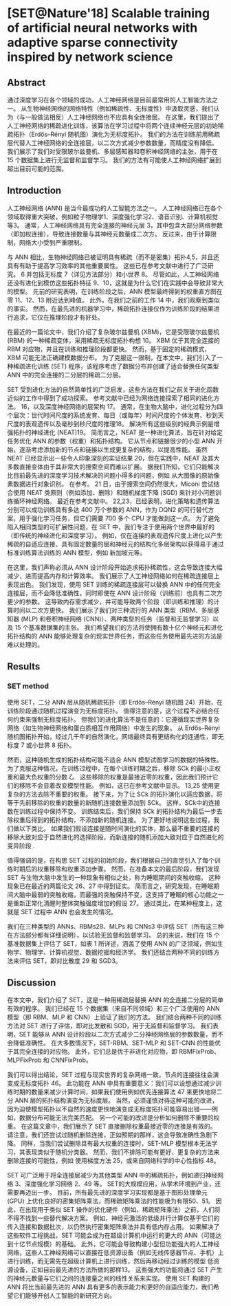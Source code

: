 # [SET@Nature'18] Scalable training of artificial neural networks with adaptive sparse connectivity inspired by network science

## Abstract

通过深度学习在各个领域的成功，人工神经网络是目前最常用的人工智能方法之一。 从生物神经网络的网络特性（例如稀疏性、无标度性）中汲取灵感，我们认为（与一般做法相反）人工神经网络也不应具有全连接层。 在这里，我们提出了人工神经网络的稀疏进化训练，该算法在学习过程中将两个连续神经元层的初始稀疏拓扑（Erdős–Rényi 随机图）演化为无标度拓扑。 我们的方法在训练前用稀疏层代替人工神经网络的全连接层，以二次方式减少参数数量，而精度没有降低。 我们展示了我们对受限玻尔兹曼机、多层感知器和卷积神经网络的主张，用于在 15 个数据集上进行无监督和监督学习。 我们的方法有可能使人工神经网络扩展到超出目前可能的范围。



## Introduction

人工神经网络 (ANN) 是当今最成功的人工智能方法之一。 人工神经网络已在各个领域取得重大突破，例如粒子物理学1、深度强化学习2、语音识别、计算机视觉等3。 通常，人工神经网络具有完全连接的神经元层 3，其中包含大部分网络参数（即加权连接），导致连接数量与其神经元数量成二次方。 反过来，由于计算限制，网络大小受到严重限制。

与 ANN 相比，生物神经网络已被证明具有稀疏（而不是密集）拓扑4,5，并且还具有有助于提高学习效率的其他重要属性。 这些已在参考文献中进行了广泛研究。 6 并包括无标度 7（详见方法部分）和小世界 8。 尽管如此，人工神经网络还没有进化到模仿这些拓扑特征 9、10，这就是为什么它们在实践中会导致非常大的模型。 先前的研究表明，在训练阶段之后，ANN 模型最终得到的权重直方图在零 11、12、13 附近达到峰值。 此外，在我们之前的工作 14 中，我们观察到类似的事实。 然而，在最先进的机器学习中，稀疏拓扑连接仅作为训练阶段的结果进行追求，它仅在推理阶段才有好处。

在最近的一篇论文中，我们介绍了复杂玻尔兹曼机 (XBM)，它是受限玻尔兹曼机 (RBM) 的一种稀疏变体，采用稀疏无标度拓扑构想 10。 XBM 优于其完全连接的 RBM 对应物，并且在训练和推理阶段都更快。 然而，基于固定的稀疏模式，XBM 可能无法正确建模数据分布。 为了克服这一限制，在本文中，我们引入了一种稀疏进化训练 (SET) 程序，该程序考虑了数据分布并创建了适合替换任何类型 ANN 中的完全连接的二分层的稀疏二分层。

SET 受到进化方法的自然简单性的广泛启发，这些方法在我们之前关于进化函数近似的工作中得到了成功探索。 参考文献中已经为网络连接探索了相同的进化方法。 16，以及深度神经网络的层架构 17。 通常，在生物大脑中，进化过程分为四个层次：世代时间尺度的系统发育、每日（或每年）时间尺度的个体发育、秒到天尺度的表观遗传以及毫秒到秒尺度的推理18。 解决所有这些级别的经典示例是增强拓扑的神经进化 (NEAT)19。 简而言之，NEAT 是一种进化算法，旨在针对给定任务优化 ANN 的参数（权重）和拓扑结构。 它从节点和链接很少的小型 ANN 开始，逐渐考虑添加新的节点和链接以生成更复杂的结构，以提高性能。 虽然 NEAT 已经显示出一些令人印象深刻的实证结果 20，但在实践中，NEAT 及其大多数直接变体由于其非常大的搜索空间而难以扩展。 据我们所知，它们只能解决比目前最先进的深度学习技术解决的问题小得多的问题，例如 从大图像的原始像素数据进行对象识别。 在参考。 21 日，由于搜索空间仍然很大，Miconi 尝试结合使用 NEAT 类原则（例如添加、删除）和随机梯度下降 (SGD) 来针对小问题训练循环神经网络。 最近在参考文献中。 22,23，已经表明，进化策略和遗传算法分别可以成功训练具有多达 400 万个参数的 ANN，作为 DQN2 的可行替代方案，用于强化学习任务，但它们需要 700 多个 CPU 才能做到这一点。 为了避免陷入相同类型的可扩展性问题，在 SET 中，我们专注于使用两个世界中最好的（即传统的神经进化和深度学习）。 例如，仅在连接的表观遗传尺度上进化以产生稀疏的自适应连接、具有固定数量的层和神经元的结构化多层架构以获得易于通过标准训练算法训练的 ANN 模型，例如 新加坡元等。

在这里，我们声称必须从 ANN 设计阶段开始追求拓扑稀疏性，这会导致连接大幅减少，进而提高内存和计算效率。 我们展示了人工神经网络如何在稀疏连接层上表现出色。 我们发现，使用 SET 训练的稀疏连接层可以替换 ANN 中的任何完全连接层，而不会降低准确性，同时即使在 ANN 设计阶段（训练前）也具有二次方更少的参数。 这导致内存需求减少，并可能导致两个阶段（即训练和推理）的计算时间以二次方更快。 我们展示了我们对三种流行的 ANN 类型（RBM、多层感知器 (MLP) 和卷积神经网络 (CNN)）、两种类型的任务（监督和无监督学习）以及 15 个基准数据集的主张。 我们希望我们的方法将使拥有数十亿个神经元和进化拓扑结构的 ANN 能够处理复杂的现实世界任务，而这些任务使用最先进的方法是难以处理的。



## Results

### SET method

使用 SET，二分 ANN 层从随机稀疏拓扑（即 Erdös–Rényi 随机图 24）开始，在训练阶段通过随机过程演变为无标度拓扑。 值得注意的是，这个过程不必结合任何约束来强制无标度拓扑。 但我们的进化算法不是任意的：它遵循现实世界复杂网络（如生物神经网络和蛋白质相互作用网络）中发生的现象。 从 Erdős–Rényi 随机图拓扑开始，经过几千年的自然演化，网络最终具有更结构化的连通性，即无标度 7 或小世界 8 拓扑。

然而，这种随机生成的拓扑结构可能不适合 ANN 模型试图学习的数据的特殊性。 为了克服这种情况，在训练过程中，在每个训练时期之后，移除 SCk 的最小正权重和最大负权重的分数 ζ。 这些移除的权重是最接近零的权重，因此我们预计它们的移除不会显着改变模型性能。 例如，这已在参考文献中显示。 13,25 使用更复杂的方法去除不重要的权重。 接下来，为了让 SCk 的拓扑演化以适应数据，将等于先前移除的权重的数量的新随机连接数量添加到 SCk。 这样，SCk中的连接数在训练过程中保持不变。 训练结束后，我们保持 SCk 的拓扑结构为最后一步去除权重后得到的拓扑结构，不添加新的随机连接。 为了更好地说明这些过程，我们做以下类比。 如果我们假设连接是随时间演化的实体，那么最不重要的连接的移除大致对应于自然进化的选择阶段，而新连接的随机添加大致对应于自然进化的变异阶段 .

值得强调的是，在构思 SET 过程的初始阶段，我们根据自己的直觉引入了每个训练时期后的权重移除和权重添加步骤。 然而，在准备本文的最后阶段，我们发现 SET 与生物大脑中发生的一种现象有相似之处，称为睡眠期间的突触收缩。 这种现象已在最近的两篇论文 26、27 中得到证实。 简而言之，研究发现，在睡眠期间大脑中最弱的突触收缩，而最强的突触保持不变，这支持了睡眠的核心功能之一是重新正常化清醒时整体突触强度增加的假设 27。 通过类比，在某种程度上，这就是 SET 过程中 ANN 也会发生的情况。

我们在三种类型的 ANNs、RBMs28、MLPs 和 CNNs3 中评估 SET（所有这三种在方法部分都有详细说明），以试验无监督和监督学习。 总的来说，我们在 15 个基准数据集上评估了 SET，如表 1 所详述，涵盖了使用 ANN 的广泛领域，例如生物学、物理学、计算机视觉、数据挖掘和经济学。 我们还结合两种不同的训练方法来评估 SET，即对比散度 29 和 SGD3。



## Discussion

在本文中，我们介绍了 SET，这是一种用稀疏层替换 ANN 的全连接二分层的简单有效的程序。 我们已经在 15 个数据集（来自不同领域）和三个广泛使用的 ANN 模型（即 RBM、MLP 和 CNN）上验证了我们的方法。 我们结合两种不同的训练方法对 SET 进行了评估，即对比发散和 SGD，用于无监督和监督学习。 我们表明，SET 能够从 ANN 设计阶段以二次方式减少二分神经网络层的参数数量，而不会降低准确性。 在大多数情况下，SET-RBM、SET-MLP 和 SET-CNN 的性能优于其完全连接的对应物。 此外，它们总是优于非进化对应物，即 RBMFixProb、MLPFixProb 和 CNNFixProb。

我们可以得出结论，SET 过程与现实世界的复杂网络一致，节点的连接往往会演变成无标度拓扑 46。 此功能在 ANN 中具有重要意义：我们可以设想通过减少训练时期的数量来减少计算时间，如果我们使用例如优先连接算法 47 来更快地将二分 ANN 层的拓扑结构演变为无标度层。 当然，必须谨慎对待这种可能的改进，因为迫使模型拓扑以不自然的速度更快地演变成无标度拓扑可能容易出错——例如，数据分布可能无法完美匹配。 另一个可能的改进是分析如何删除不重要的权重。 在这篇文章中，我们展示了 SET 直接删除权重最接近零的连接是有效的。 请注意，我们还尝试过随机删除连接，正如预期的那样，这会导致准确性急剧下降。 同样，当我们尝试删除具有最大权重的连接时，SET-MLP 模型根本无法学习，其表现类似于随机分类器。 然而，我们不排除可能有更好、更复杂的方法来删除连接的可能性，例如 使用梯度方法 25，或来自网络科学的中心性指标 48。

SET 可广泛用于将全连接层减少为其他类型 ANN 中的稀疏拓扑，例如递归神经网络 3、深度强化学习网络 2、49 等。 SET的大规模应用，从学术环境到产业，还需要再迈出一步。 目前，所有最先进的深度学习实现都是基于图形处理单元 (GPU) 上优化良好的密集矩阵乘法，而稀疏矩阵乘法的性能极为有限50、51。 因此，在出现用于类似 SET 操作的优化硬件（例如，稀疏矩阵乘法）之前，人们将不得不找到一些替代解决方案。 例如，神经元激活的低级并行计算仅基于它们的传入连接和数据批次，以仍然执行密集矩阵乘法并具有低内存占用。 如果解决了这些软件工程挑战，SET 可能会成为在超级计算机中运行的更大的 ANN（可能达到十亿节点规模）的基础。 此外，它可能会导致构建小型但功能强大的人工神经网络，这些人工神经网络可以直接在低资源设备（例如无线传感器节点、手机）上进行训练，而无需先在超级计算机上进行训练，然后再移动经过训练的模型 低资源设备，正如目前最先进的方法所做的那样13。 这些强大的功能将通过 SET 产生的神经元数量与它们之间的连接量之间的线性关系来实现。 使用 SET 构建的 ANN 将比当前最先进的 ANN 具有更多的表示能力和更好的自适应能力，我们希望它们能够开创人工智能的新研究方向。